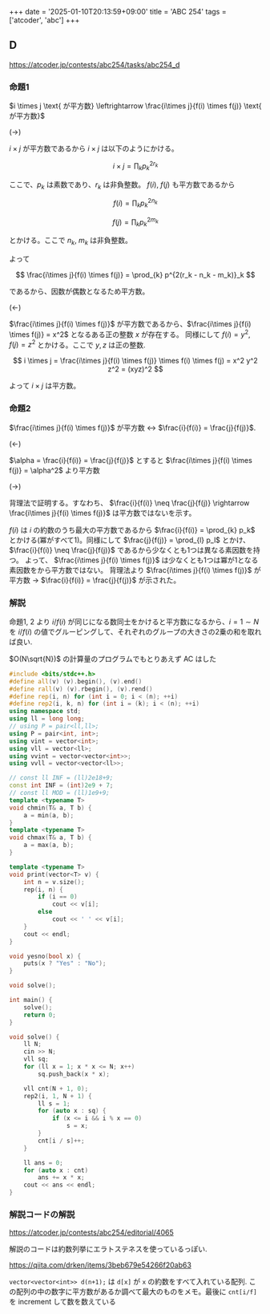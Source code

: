 +++
date = '2025-01-10T20:13:59+09:00'
title = 'ABC 254'
tags = ['atcoder', 'abc']
+++

## D

https://atcoder.jp/contests/abc254/tasks/abc254_d

### 命題1

$i \times j \text{ が平方数} \leftrightarrow \frac{i\times j}{f(i) \times f(j)} \text{ が平方数}$

($\rightarrow$)

$i \times j$ が平方数であるから $i \times j$ は以下のようにかける。

$$
i \times j = \prod_{k} p^{2r_k}_{k}
$$

ここで、$p_k$ は素数であり、$r_k$ は非負整数。
$f(i)$, $f(j)$ も平方数であるから


$$
f(i) = \prod_{k} p^{2n_{k}}_{k}
$$

$$
f(j) = \prod_{k} p^{2m_{k}}_{k}
$$

とかける。ここで $n_k$, $m_k$ は非負整数。

よって

$$
\frac{i\times j}{f(i) \times f(j)} = \prod_{k} p^{2(r_k - n_k - m_k)}_k
$$

であるから、因数が偶数となるため平方数。

$(\leftarrow)$

$\frac{i\times j}{f(i) \times f(j)}$ が平方数であるから、$\frac{i\times j}{f(i) \times f(j)} = x^2$ となるある正の整数 $x$ が存在する。
同様にして $f(i) = y^2, f(j) = z^2$ とかける。ここで $y, z$ は正の整数.

$$
i \times j = \frac{i\times j}{f(i) \times f(j)} \times f(i) \times f(j) = x^2 y^2 z^2 = (xyz)^2
$$

よって $i \times j$ は平方数。

### 命題2

$\frac{i\times j}{f(i) \times f(j)}$ が平方数 $\leftrightarrow$ $\frac{i}{f(i)} = \frac{j}{f(j)}$.

$(\leftarrow)$

$\alpha = \frac{i}{f(i)} = \frac{j}{f(j)}$ とすると $\frac{i\times j}{f(i) \times f(j)} = \alpha^2$ より平方数

$(\rightarrow)$

背理法で証明する。すなわち、
$\frac{i}{f(i)} \neq \frac{j}{f(j)} \rightarrow \frac{i\times j}{f(i) \times f(j)}$ は平方数ではないを示す。

$f(i)$ は $i$ の約数のうち最大の平方数であるから
$\frac{i}{f(i)} = \prod_{k} p_k$ とかける(冪がすべて1)。同様にして $\frac{j}{f(j)} = \prod_{l} p_l$ とかけ、
$\frac{i}{f(i)} \neq \frac{j}{f(j)}$ であるから少なくとも1つは異なる素因数を持つ。
よって、 $\frac{i\times j}{f(i) \times f(j)}$ は少なくとも1つは冪が1となる素因数をから平方数ではない。
背理法より $\frac{i\times j}{f(i) \times f(j)}$ が平方数 $\rightarrow$ $\frac{i}{f(i)} = \frac{j}{f(j)}$ が示された。


### 解説

命題1, 2 より $i/f(i)$ が同じになる数同士をかけると平方数になるから、$i = 1 \sim N$ を $i/f(i)$ の値でグルーピングして、それぞれのグループの大きさの2乗の和を取れば良い.


$O(N\sqrt{N})$ の計算量のプログラムでもとりあえず AC はした

```cpp
#include <bits/stdc++.h>
#define all(v) (v).begin(), (v).end()
#define rall(v) (v).rbegin(), (v).rend()
#define rep(i, n) for (int i = 0; i < (n); ++i)
#define rep2(i, k, n) for (int i = (k); i < (n); ++i)
using namespace std;
using ll = long long;
// using P = pair<ll,ll>;
using P = pair<int, int>;
using vint = vector<int>;
using vll = vector<ll>;
using vvint = vector<vector<int>>;
using vvll = vector<vector<ll>>;

// const ll INF = (ll)2e18+9;
const int INF = (int)2e9 + 7;
// const ll MOD = (ll)1e9+9;
template <typename T>
void chmin(T& a, T b) {
    a = min(a, b);
}
template <typename T>
void chmax(T& a, T b) {
    a = max(a, b);
}

template <typename T>
void print(vector<T> v) {
    int n = v.size();
    rep(i, n) {
        if (i == 0)
            cout << v[i];
        else
            cout << ' ' << v[i];
    }
    cout << endl;
}

void yesno(bool x) {
    puts(x ? "Yes" : "No");
}

void solve();

int main() {
    solve();
    return 0;
}

void solve() {
    ll N;
    cin >> N;
    vll sq;
    for (ll x = 1; x * x <= N; x++)
        sq.push_back(x * x);

    vll cnt(N + 1, 0);
    rep2(i, 1, N + 1) {
        ll s = 1;
        for (auto x : sq) {
            if (x <= i && i % x == 0)
                s = x;
        }
        cnt[i / s]++;
    }

    ll ans = 0;
    for (auto x : cnt)
        ans += x * x;
    cout << ans << endl;
}
```

### 解説コードの解説

https://atcoder.jp/contests/abc254/editorial/4065

解説のコードは約数列挙にエラトステネスを使っているっぽい.

https://qiita.com/drken/items/3beb679e54266f20ab63

`vector<vector<int>> d(n+1);` は `d[x]` が `x` の約数をすべて入れている配列.
この配列の中の数字に平方数があるか調べて最大のものをメモ。最後に `cnt[i/f]` を increment して数を数えている

